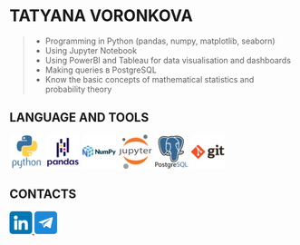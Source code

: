# TATYANA VORONKOVA

> * Programming in Python (pandas, numpy, matplotlib, seaborn)
> * Using Jupyter Notebook
> * Using PowerBI and Tableau for data visualisation and dashboards
> * Making queries в PostgreSQL
> * Know the basic concepts of mathematical statistics and probability theory

## LANGUAGE AND TOOLS

<img src="icons/python-original-wordmark.svg" width="60" height="60"> <img src="icons/pandas-original-wordmark.svg" width="60" height="60"> <img src="icons/numpy-original-wordmark.svg" width="60" height="60"> <img src="icons/jupyter-original-wordmark.svg" width="60" height="60"> <img src="icons/postgresql-original-wordmark.svg" width="60" height="60"> <img src="icons/git-original-wordmark.svg" width="60" height="60">
          
## CONTACTS

<a href="https://tatyanavoronkova.github.io/" target="_blank">
  <img src="icons/linkedin.png" width="40" height="40">
</a>
<a href="https://t.me/t_n_ya" target="_blank">
  <img src="icons/telegram.png" width="40" height="40">
</a>
